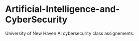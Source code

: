 # Artificial-Intelligence-and-CyberSecurity
University of New Haven AI cybersecurity class assignements.
